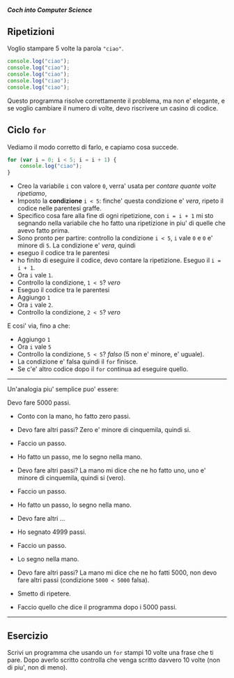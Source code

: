 ##### Coch into Computer Science

## Ripetizioni

Voglio stampare 5 volte la parola `"ciao"`.

```javascript
console.log("ciao");
console.log("ciao");
console.log("ciao");
console.log("ciao");
console.log("ciao");
```

Questo programma risolve correttamente il problema, ma non e' elegante, e se voglio cambiare il numero di volte, devo riscrivere un casino di codice.

## Ciclo `for`

Vediamo il modo corretto di farlo, e capiamo cosa succede.

```javascript
for (var i = 0; i < 5; i = i + 1) {
    console.log("ciao");
}
```

* Creo la variabile `i` con valore `0`, verra' usata per _contare quante volte ripetiamo_,
* Imposto la __condizione__ `i < 5`: finche' questa condizione e' _vera_, ripeto il codice nelle parentesi graffe.
* Specifico cosa fare alla fine di ogni ripetizione, con `i = i + 1` mi sto segnando nella variabile che ho fatto una ripetizione in piu' di quelle che avevo fatto prima.
* Sono pronto per partire: controllo la condizione `i < 5`, `i` vale `0` e `0` e' minore di `5`. La condizione e' _vera_, quindi
* eseguo il codice tra le parentesi
* ho finito di eseguire il codice, devo contare la ripetizione. Eseguo il `i = i + 1`.
* Ora `i` vale `1`.
* Controllo la condizione, `1 < 5`? _vero_
* Eseguo il codice tra le parentesi
* Aggiungo `1`
* Ora `i` vale `2`.
* Controllo la condizione, `2 < 5`? _vero_

E cosi' via, fino a che:

* Aggiungo `1`
* Ora `i` vale `5`
* Controllo la condizione, `5 < 5`? _falso_ (5 non e' minore, e' uguale).
* La condizione e' falsa quindi il `for` finisce.
* Se c'e' altro codice dopo il `for` continua ad eseguire quello.

---
Un'analogia piu' semplice puo' essere:

Devo fare 5000 passi.

* Conto con la mano, ho fatto zero passi.
* Devo fare altri passi? Zero e' minore di cinquemila, quindi si.
* Faccio un passo.
* Ho fatto un passo, me lo segno nella mano.
* Devo fare altri passi? La mano mi dice che ne ho fatto uno, uno e' minore di cinquemila, quindi si (vero).
* Faccio un passo.
* Ho fatto un passo, lo segno nella mano.
* Devo fare altri ...

* Ho segnato 4999 passi.
* Faccio un passo.
* Lo segno nella mano.
* Devo fare altri passi? La mano mi dice che ne ho fatti 5000, non devo fare altri passi (condizione `5000 < 5000` falsa).
* Smetto di ripetere.
* Faccio quello che dice il programma dopo i 5000 passi.

---

## Esercizio

Scrivi un programma che usando un `for` stampi 10 volte una frase che ti pare. Dopo averlo scritto controlla che venga scritto davvero 10 volte (non di piu', non di meno).

